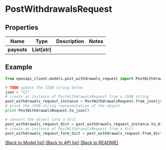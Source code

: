 # PostWithdrawalsRequest


## Properties
Name | Type | Description | Notes
------------ | ------------- | ------------- | -------------
**payouts** | **List[str]** |  | 

## Example

```python
from openapi_client.models.post_withdrawals_request import PostWithdrawalsRequest

# TODO update the JSON string below
json = "{}"
# create an instance of PostWithdrawalsRequest from a JSON string
post_withdrawals_request_instance = PostWithdrawalsRequest.from_json(json)
# print the JSON string representation of the object
print PostWithdrawalsRequest.to_json()

# convert the object into a dict
post_withdrawals_request_dict = post_withdrawals_request_instance.to_dict()
# create an instance of PostWithdrawalsRequest from a dict
post_withdrawals_request_form_dict = post_withdrawals_request.from_dict(post_withdrawals_request_dict)
```
[[Back to Model list]](../README.md#documentation-for-models) [[Back to API list]](../README.md#documentation-for-api-endpoints) [[Back to README]](../README.md)


